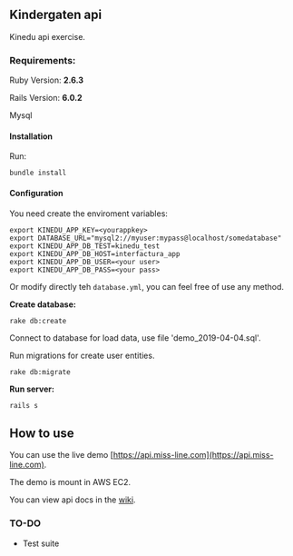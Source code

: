 ## Kindergaten api

Kinedu api exercise.

### Requirements:
Ruby Version: **2.6.3**

Rails Version: **6.0.2**

Mysql

#### Installation

Run:

```
bundle install
```

#### Configuration

You need create the enviroment variables:

```
export KINEDU_APP_KEY=<yourappkey>
export DATABASE_URL="mysql2://myuser:mypass@localhost/somedatabase"
export KINEDU_APP_DB_TEST=kinedu_test
export KINEDU_APP_DB_HOST=interfactura_app
export KINEDU_APP_DB_USER=<your user>
export KINEDU_APP_DB_PASS=<your pass>
```

Or modify directly teh `database.yml`, you can feel free of use any method.

**Create database:**

```
rake db:create
```

Connect to database for load data, use file 'demo_2019-04-04.sql'.

Run migrations for create user entities.

```
rake db:migrate
```

**Run server:**

```
rails s
```

## How to use

You can use the live demo [https://api.miss-line.com](https://api.miss-line.com).

The demo is mount in AWS EC2.

You can view api docs in the [wiki](https://github.com/Urielable/kindergarten_api/wiki).

### TO-DO

- Test suite


